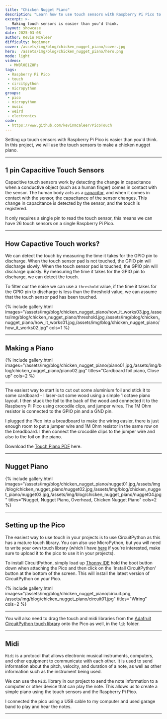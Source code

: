 ```yaml
---
title: "Chicken Nugget Piano"
description: "Learn how to use touch sensors with Raspberry Pi Pico to make a chicken nugget piano"
excerpt: >-
   Making touch sensors is easier than you'd think.
layout: showcase
date: 2025-03-08
author: Kevin McAleer
difficulty: beginner
cover: /assets/img/blog/chicken_nugget_piano/cover.jpg
hero:  /assets/img/blog/chicken_nugget_piano/hero.png
mode: light
videos:
  - MWBl0E1Z8Ps
tags:
 - Raspberry Pi Pico
 - touch
 - circitpython
 - micropython
groups:
 - pico
 - micropython
 - music
 - weird
 - electronics
code:
 - https://www.github.com/kevinmcaleer/PicoTouch
---
```


Setting up touch sensors with Raspberry Pi Pico is easier than you'd think. In this project, we will use the touch sensors to make a chicken nugget piano.

---

## 1 pin Capacitive Touch Sensors

Capacitive touch sensors work by detecting the change in capacitance when a conductive object (such as a human finger) comes in contact with the sensor. The human body acts as a [capacitor](/resources/glossary#capacitor), and when it comes in contact with the sensor, the capacitance of the sensor changes. This change in capacitance is detected by the sensor, and the touch is registered.

It only requires a single pin to read the touch sensor, this means we can have 26 touch sensors on a single Raspberry Pi Pico.

---

## How Capactive Touch works?

We can detect the touch by measuring the time it takes for the GPIO pin to discharge. When the touch sensor pad is not touched, the GPIO pin will discharge slowly. When the touch sensor pad is touched, the GPIO pin will discharge quickly. By measuring the time it takes for the GPIO pin to discharge, we can detect the touch.

To filter our the noise we can use a `threshold` value, if the time it takes for the GPIO pin to discharge is less than the threshold value, we can assume that the touch sensor pad has been touched.

{% include gallery.html images="/assets/img/blog/chicken_nugget_piano/how_it_works03.jpg,/assets/img/blog/chicken_nugget_piano/threshold.jpg,/assets/img/blog/chicken_nugget_piano/how_it_works01.jpg,/assets/img/blog/chicken_nugget_piano/how_it_works02.jpg" cols=1 %}

---

## Making a Piano

{% include gallery.html images="/assets/img/blog/chicken_nugget_piano/piano01.jpg,/assets/img/blog/chicken_nugget_piano/piano02.jpg" titles="Cardboard foil piano, Close up" cols=2 %}

---

The easiest way to start is to cut out some aluminium foil and stick it to some cardboard - I laser-cut some wood using a simple 1 octave piano layout. I then stuck the foil to the back of the wood and connected it to the Raspberry Pi Pico using crocodile clips, and jumper wires. The 1M Ohm resistor is connected to the GPIO pin and a GND pin.

I plugged the Pico into a breadboard to make the wiring easier, there is just enough room to put a jumper wire and 1M Ohm resistor in the same row on the breadboard. I then connect the crocodile clips to the jumper wire and also to the foil on the piano.

Download the [Touch Piano PDF](/assets/pdf/touch_piano/touch_piano.pdf) here.

---

## Nugget Piano

{% include gallery.html images="/assets/img/blog/chicken_nugget_piano/nugget01.jpg,/assets/img/blog/chicken_nugget_piano/nugget02.jpg,/assets/img/blog/chicken_nugget_piano/nugget03.jpg,/assets/img/blog/chicken_nugget_piano/nugget04.jpg" titles="Nugget, Nugget Piano, Overhead, Chicken Nugget Piano" cols=2 %}

---

## Setting up the Pico

The easiest way to use touch in your projects is to use CircuitPython as this has a mature touch library. You can also use MicroPython, but you will need to write your own touch library (which I have [here]({{page.code}}) if you're interested, make sure to upload it to the pico to use it in your projects).

To install CircuitPython, simply load up [Thonny IDE](https://thonny.org/) hold the boot button down when attaching the Pico and then click on the 'Install CircuitPython' button at the bottom of the screen. This will install the latest version of CircuitPython on your Pico.

{% include gallery.html images="/assets/img/blog/chicken_nugget_piano/circuit.png, /assets/img/blog/chicken_nugget_piano/circuit01.jpg" titles="Wiring" cols=2 %}

---

You will also need to drag the touch and midi libraries from the [Adafruit CircuitPython touch library](https://circuitpython.org/libraries) onto the Pico as well, in the `lib` folder.

---

## Midi

`Midi` is a protocol that allows electronic musical instruments, computers, and other equipment to communicate with each other. It is used to send information about the pitch, velocity, and duration of a note, as well as other information such as the instrument being used.

We can use the `Midi` library in our project to send the note information to a computer or other device that can play the note. This allows us to create a simple piano using the touch sensors and the Raspberry Pi Pico.

I connected the pico using a USB cable to my computer and used garage band to play and hear the notes.

---
